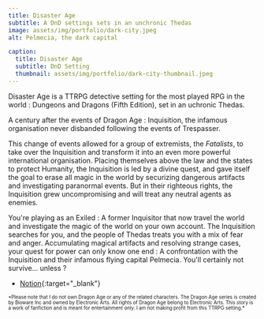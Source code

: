 ```yaml
---
title: Disaster Age
subtitle: A DnD settings sets in an unchronic Thedas
image: assets/img/portfolio/dark-city.jpeg
alt: Pelmecia, the dark capital

caption:
  title: Disaster Age
  subtitle: DnD Setting
  thumbnail: assets/img/portfolio/dark-city-thumbnail.jpeg
---
```


Disaster Age is a TTRPG detective setting for the most played RPG in the world : Dungeons and Dragons (Fifth Edition), set in an uchronic Thedas.

A century after the events of Dragon Age : Inquisition, the infamous organisation never disbanded following the events of Trespasser. 

This change of events allowed for a group of extremists, the *Fatalists*, to take over the Inquisition and transform it into an even more powerful international organisation. Placing themselves above the law and the states to protect Humanity, the Inquisition is led by a divine quest, and gave itself the goal to erase all magic in the world by securizing dangerous artifacts and investigating paranormal events. But in their righteous rights, the Inquisition grew uncompromising and will treat any neutral agents as enemies.

You're playing as an Exiled : A former Inquisitor that now travel the world and investigate the magic of the world on your own account. The Inquisition searches for you, and the people of Thedas treats you with a mix of fear and anger. Accumulating magical artifacts and resolving strange cases, your quest for power can only know one end : A confrontation with the Inquisition and their infamous flying capital Pelmecia. You'll certainly not survive... unless ?

- [Notion](https://carpal-ethernet-30f.notion.site/Disaster-Age-FR-98ca1b8162614ed489d9659f8295aab3?pvs=4){:target="_blank"}

<sub>
<sup>
*Please note that I do not own Dragon Age or any of the related characters. The Dragon Age series is created by Bioware Inc and owned by Electronic Arts. All rights of Dragon Age belong to Electronic Arts. This story is a work of fanfiction and is meant for entertainment only. I am not making profit from this TTRPG setting.*
</sup>
</sub>